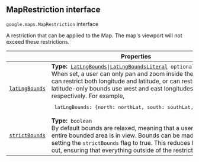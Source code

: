 
<devsite-heading text=" MapRestriction interface" for="MapRestriction" level="h2" link="" toc="" back-to-top=""><h2 id="MapRestriction" is-upgraded="">MapRestriction interface</h2></devsite-heading>
<p>
<code translate="no" dir="ltr"><span itemprop="path">google.maps</span>.<span itemprop="name">MapRestriction</span></code>
interface
</p>
<p>A restriction that can be applied to the Map. The map's viewport will not exceed these restrictions.</p>
<div class="devsite-table-wrapper"><table class="properties responsive" summary="interface MapRestriction - Properties">
<thead>
<tr><th colspan="2">Properties</th>
</tr></thead>
<tbody>
<tr id="MapRestriction.latLngBounds">
<td itemprop="property"><code translate="no" dir="ltr"><a class="secret-link" href="#MapRestriction.latLngBounds"><span>latLngBounds</span></a></code></td>
<td><div><strong>Type:</strong>&nbsp; <code translate="no" dir="ltr"><a href="LatLngBounds.md">LatLngBounds</a>|<a href="LatLngBoundsLiteral.md">LatLngBoundsLiteral</a> <span class="optional-type-annotation">optional</span></code></div>
<div class="desc">When set, a user can only pan and zoom inside the given bounds. Bounds can restrict both longitude and latitude, or can restrict latitude only. For latitude-only bounds use west and east longitudes of -180 and 180, respectively. For example, <devsite-code no-copy=""><pre translate="no" dir="ltr" is-upgraded=""> latLngBounds: {north: northLat, south: southLat, west: -180, east: 180} </pre></devsite-code></div></td>
</tr>
<tr id="MapRestriction.strictBounds">
<td itemprop="property"><code translate="no" dir="ltr"><a class="secret-link" href="#MapRestriction.strictBounds"><span>strictBounds</span></a></code></td>
<td><div><strong>Type:</strong>&nbsp; <code translate="no" dir="ltr">boolean</code></div>
<div class="desc">By default bounds are relaxed, meaning that a user can zoom out until the entire bounded area is in view. Bounds can be made more restrictive by setting the <code translate="no" dir="ltr">strictBounds</code> flag to true. This reduces how far a user can zoom out, ensuring that everything outside of the restricted bounds stays hidden.</div></td>
</tr>
</tbody>
</table></div>
